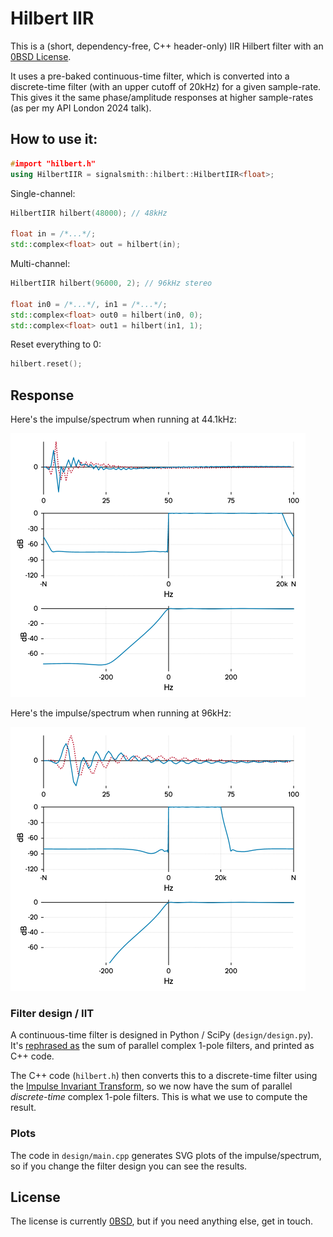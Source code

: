 # Hilbert IIR

This is a (short, dependency-free, C++ header-only) IIR Hilbert filter with an [0BSD License](LICENSE.txt).

It uses a pre-baked continuous-time filter, which is converted into a discrete-time filter (with an upper cutoff of 20kHz) for a given sample-rate.  This gives it the same phase/amplitude responses at higher sample-rates (as per my API London 2024 talk).

## How to use it:

```cpp
#import "hilbert.h"
using HilbertIIR = signalsmith::hilbert::HilbertIIR<float>;
```

Single-channel:

```cpp
HilbertIIR hilbert(48000); // 48kHz

float in = /*...*/;
std::complex<float> out = hilbert(in);
```

Multi-channel:

```cpp
HilbertIIR hilbert(96000, 2); // 96kHz stereo

float in0 = /*...*/, in1 = /*...*/;
std::complex<float> out0 = hilbert(in0, 0);
std::complex<float> out1 = hilbert(in1, 1);
```

Reset everything to 0:

```cpp
hilbert.reset();
```

## Response

Here's the impulse/spectrum when running at 44.1kHz:

<img src="design/plots/plot-44100@2x.png" width="472" height="422">

Here's the impulse/spectrum when running at 96kHz:

<img src="design/plots/plot-96000@2x.png" width="472" height="422">

### Filter design / IIT

A continuous-time filter is designed in Python / SciPy (`design/design.py`).  It's [rephrased as](https://docs.scipy.org/doc/scipy/reference/generated/scipy.signal.residue.html) the sum of parallel complex 1-pole filters, and printed as C++ code.

The C++ code (`hilbert.h`) then converts this to a discrete-time filter using the [Impulse Invariant Transform](https://en.wikipedia.org/wiki/Impulse_invariance#Effect_on_poles_in_system_function), so we now have the sum of parallel *discrete-time* complex 1-pole filters.  This is what we use to compute the result.

### Plots

The code in `design/main.cpp` generates SVG plots of the impulse/spectrum, so if you change the filter design you can see the results.

## License

The license is currently [0BSD](LICENSE.txt), but if you need anything else, get in touch.
